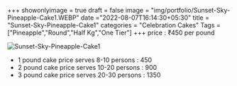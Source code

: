 +++
showonlyimage = true
draft = false
image = "img/portfolio/Sunset-Sky-Pineapple-Cake1.WEBP"
date ="2022-08-07T16:14:30+05:30"
title = "Sunset-Sky-Pineapple-Cake1"
categories = "Celebration Cakes"
Tags = ["Pineapple","Round","Half Kg","One Tier"]
+++
price : ₹450 per pound
<!--more-->
![Sunset-Sky-Pineapple-Cake1](/img/portfolio/Sunset-Sky-Pineapple-Cake1.WEBP)
* 1 pound cake price serves 8-10 persons : 450
* 2 pound cake price serves 10-20 persons : 900
* 3 pound cake price serves 20-30 persons : 1350
